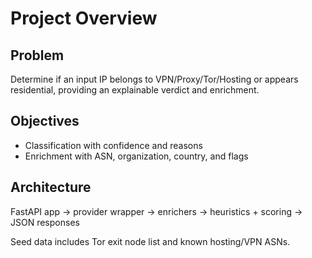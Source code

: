 # Project Overview

## Problem
Determine if an input IP belongs to VPN/Proxy/Tor/Hosting or appears residential, providing an explainable verdict and enrichment.

## Objectives
- Classification with confidence and reasons
- Enrichment with ASN, organization, country, and flags

## Architecture
FastAPI app → provider wrapper → enrichers → heuristics + scoring → JSON responses

Seed data includes Tor exit node list and known hosting/VPN ASNs.
